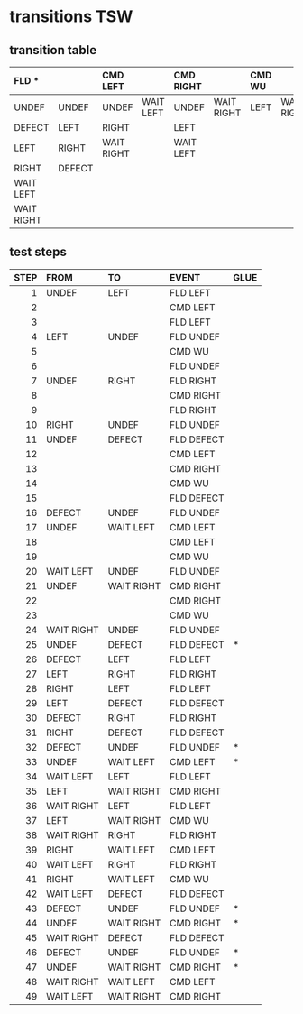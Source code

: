 # transitions TSW
## transition table
|FLD *||CMD LEFT||CMD RIGHT||CMD WU||CMD WU||
|:---|:---|:---|:---|:---|:---|:---|:---|:---|:---|
|UNDEF|UNDEF|UNDEF|WAIT LEFT|UNDEF|WAIT RIGHT|LEFT|WAIT RIGHT|RIGHT|WAIT LEFT|
|DEFECT|LEFT|RIGHT||LEFT||||||
|LEFT|RIGHT|WAIT RIGHT||WAIT LEFT||||||
|RIGHT|DEFECT|||||||||
|WAIT LEFT||||||||||
|WAIT RIGHT||||||||||

## test steps
|STEP|FROM|TO|EVENT|GLUE|
|---:|:---|:---|:---|:---|
|1|UNDEF|LEFT|FLD LEFT|
|2|||CMD LEFT|
|3|||FLD LEFT|
|4|LEFT|UNDEF|FLD UNDEF|
|5|||CMD WU|
|6|||FLD UNDEF|
|7|UNDEF|RIGHT|FLD RIGHT|
|8|||CMD RIGHT|
|9|||FLD RIGHT|
|10|RIGHT|UNDEF|FLD UNDEF|
|11|UNDEF|DEFECT|FLD DEFECT|
|12|||CMD LEFT|
|13|||CMD RIGHT|
|14|||CMD WU|
|15|||FLD DEFECT|
|16|DEFECT|UNDEF|FLD UNDEF|
|17|UNDEF|WAIT LEFT|CMD LEFT|
|18|||CMD LEFT|
|19|||CMD WU|
|20|WAIT LEFT|UNDEF|FLD UNDEF|
|21|UNDEF|WAIT RIGHT|CMD RIGHT|
|22|||CMD RIGHT|
|23|||CMD WU|
|24|WAIT RIGHT|UNDEF|FLD UNDEF|
|25|UNDEF|DEFECT|FLD DEFECT|*|
|26|DEFECT|LEFT|FLD LEFT|
|27|LEFT|RIGHT|FLD RIGHT|
|28|RIGHT|LEFT|FLD LEFT|
|29|LEFT|DEFECT|FLD DEFECT|
|30|DEFECT|RIGHT|FLD RIGHT|
|31|RIGHT|DEFECT|FLD DEFECT|
|32|DEFECT|UNDEF|FLD UNDEF|*|
|33|UNDEF|WAIT LEFT|CMD LEFT|*|
|34|WAIT LEFT|LEFT|FLD LEFT|
|35|LEFT|WAIT RIGHT|CMD RIGHT|
|36|WAIT RIGHT|LEFT|FLD LEFT|
|37|LEFT|WAIT RIGHT|CMD WU|
|38|WAIT RIGHT|RIGHT|FLD RIGHT|
|39|RIGHT|WAIT LEFT|CMD LEFT|
|40|WAIT LEFT|RIGHT|FLD RIGHT|
|41|RIGHT|WAIT LEFT|CMD WU|
|42|WAIT LEFT|DEFECT|FLD DEFECT|
|43|DEFECT|UNDEF|FLD UNDEF|*|
|44|UNDEF|WAIT RIGHT|CMD RIGHT|*|
|45|WAIT RIGHT|DEFECT|FLD DEFECT|
|46|DEFECT|UNDEF|FLD UNDEF|*|
|47|UNDEF|WAIT RIGHT|CMD RIGHT|*|
|48|WAIT RIGHT|WAIT LEFT|CMD LEFT|
|49|WAIT LEFT|WAIT RIGHT|CMD RIGHT|